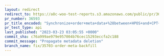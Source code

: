 ```yaml
---
layout: redirect
redirect_to: https://a8c-woo-test-reports.s3.amazonaws.com/public/pr/36593/api/index.html
pr_number: 36593
pr_title_encoded: "Synchronize+order+meta+data+%28between+HPOS+and+CPT+stores%29"
pr_test_type: api
last_published: "2023-03-23 03:05:55 +0000"
commit_sha: c76a999ae979e957004b76cec15293eccfa2c188
commit_message: "Propagate metadata deletion"
branch_name: fix/35703-order-meta-backfill
---
```

